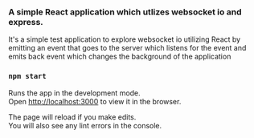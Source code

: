### A simple React application which utlizes websocket io and express.

It's a simple test application to explore websocket io utilizing React by emitting an event that goes to the server which listens for the event and emits back event which changes the background of the application

### `npm start`

Runs the app in the development mode.<br>
Open [http://localhost:3000](http://localhost:3000) to view it in the browser.

The page will reload if you make edits.<br>
You will also see any lint errors in the console.
